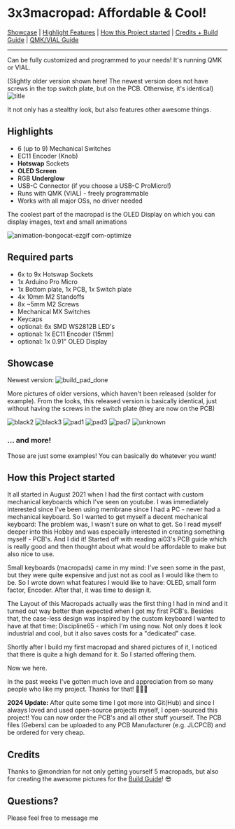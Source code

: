 # 3x3macropad: Affordable & Cool!

[Showcase](#showcase) | [Highlight Features](#highlights) | [How this Project started](#how-this-project-started) | [Credits + Build Guide](#credits) | [QMK/VIAL Guide](QMK_GUIDE.md)

----

Can be fully customized and programmed to your needs! It's running QMK or VIAL.

(Slightly older version shown here! The newest version does not have screws in the top switch plate, but on the PCB. Otherwise, it's identical)
![title](https://github.com/rarepotato8de/3x3macropad/assets/68034180/da4f5fb6-6515-4171-a019-a991a4e767a4)


It not only has a stealthy look, but also features other awesome things.

## Highlights

* 6 (up to 9) Mechanical Switches
* EC11 Encoder (Knob)
* **Hotswap** Sockets
* **OLED Screen**
* RGB **Underglow**
* USB-C Connector (if you choose a USB-C ProMicro!)
* Runs with QMK (VIAL) - freely programmable
* Works with all major OSs, no driver needed

The coolest part of the macropad is the OLED Display on which you can display images, text and small animations

![animation-bongocat-ezgif com-optimize](https://github.com/rarepotato8de/3x3macropad/assets/68034180/58b4afa2-d9ff-49d2-9c78-63a7cb7962cb)

## Required parts

* 6x to 9x Hotswap Sockets
* 1x Arduino Pro Micro
* 1x Bottom plate, 1x PCB, 1x Switch plate
* 4x 10mm M2 Standoffs
* 8x ~5mm M2 Screws
* Mechanical MX Switches
* Keycaps
* optional: 6x SMD WS2812B LED's
* optional: 1x EC11 Encoder (15mm)
* optional: 1x 0.91" OLED Display

## Showcase

Newest version:
![build_pad_done](https://github.com/rarepotato8de/3x3macropad/assets/68034180/fd468290-b30c-4d41-9bf6-99162eed36b8)

More pictures of older versions, which haven't been released (solder for example). 
From the looks, this released version is basically identical, just without having the screws in the switch plate (they are now on the PCB)

![black2](https://github.com/rarepotato8de/3x3macropad/assets/68034180/95491615-d182-47d3-a2ec-5a4201b3aa5b)
![black3](https://github.com/rarepotato8de/3x3macropad/assets/68034180/6c748369-6b27-46a9-9484-2a88e36d7b63)
![pad1](https://github.com/rarepotato8de/3x3macropad/assets/68034180/b0507ba9-4d5a-498c-8694-9251c9386411)
![pad3](https://github.com/rarepotato8de/3x3macropad/assets/68034180/8874cb06-74b1-46bf-94c5-3b18be9ba0bd)
![pad7](https://github.com/rarepotato8de/3x3macropad/assets/68034180/33051b26-6d9d-4ff8-b4c3-f2c7b572add0)
![unknown](https://github.com/rarepotato8de/3x3macropad/assets/68034180/24c8a428-66c0-41d0-ae1e-3cef478e6a90)

### ... and more!

Those are just some examples! You can basically do whatever you want!

## How this Project started

It all started in August 2021 when I had the first contact with custom mechanical keyboards which I've seen on youtube. I was immediately interested since I've been using membrane since I had a PC - never had a mechanical keyboard. So I wanted to get myself a decent mechanical keyboard: The problem was, I wasn't sure on what to get.
So I read myself deeper into this Hobby and was especially interested in creating something myself - PCB's. And I did it!
Started off with reading ai03's PCB guide which is really good and then thought about what would be affordable to make but also nice to use.

Small keyboards (macropads) came in my mind: I've seen some in the past, but they were quite expensive and just not as cool as I would like them to be.
So I wrote down what features I would like to have: OLED, small form factor, Encoder. After that, it was time to design it.

The Layout of this Macropads actually was the first thing I had in mind and it turned out way better than expected when I got my first PCB's.
Besides that, the case-less design was inspired by the custom keyboard I wanted to have at that time: Discipline65 - which I'm using now.
Not only does it look industrial and cool, but it also saves costs for a "dedicated" case.

Shortly after I build my first macropad and shared pictures of it, I noticed that there is quite a high demand for it. So I started offering them.

Now we here. 

In the past weeks I've gotten much love and appreciation from so many people who like my project. Thanks for that! 💜💜💜

**2024 Update:** After quite some time I got more into Git(Hub) and since I always loved and used open-source projects myself, I open-sourced this project!
You can now order the PCB's and all other stuff yourself. The PCB files (Gebers) can be uploaded to any PCB Manufacturer (e.g. JLCPCB) and be ordered for very cheap.

## Credits

Thanks to @mondrian for not only getting yourself 5 macropads, but also for creating the awesome pictures for the [Build Guide](BUILD_GUIDE.md)! 😎

## Questions?

Please feel free to message me
